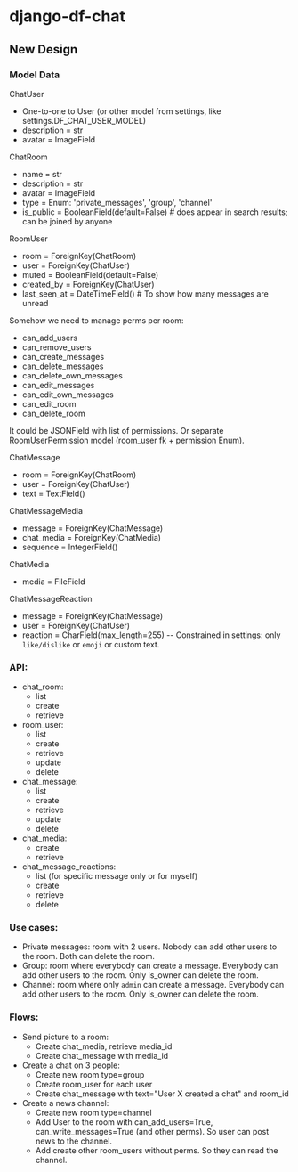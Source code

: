 # django-df-chat


## New Design

### Model Data

ChatUser

- One-to-one to User (or other model from settings, like settings.DF_CHAT_USER_MODEL)
- description = str
- avatar = ImageField


ChatRoom

- name = str
- description = str
- avatar = ImageField
- type = Enum: 'private_messages', 'group', 'channel'
- is_public = BooleanField(default=False)  # does appear in search results; can be joined by anyone

RoomUser

- room = ForeignKey(ChatRoom)
- user = ForeignKey(ChatUser)
- muted = BooleanField(default=False)
- created_by = ForeignKey(ChatUser)
- last_seen_at = DateTimeField()  # To show how many messages are unread

Somehow we need to manage perms per room:
- can_add_users
- can_remove_users
- can_create_messages
- can_delete_messages
- can_delete_own_messages
- can_edit_messages
- can_edit_own_messages
- can_edit_room
- can_delete_room


It could be JSONField with list of permissions. Or separate RoomUserPermission model (room_user fk + permission Enum).

ChatMessage

- room = ForeignKey(ChatRoom)
- user = ForeignKey(ChatUser)
- text = TextField()

ChatMessageMedia

- message = ForeignKey(ChatMessage)
- chat_media = ForeignKey(ChatMedia)
- sequence = IntegerField()


ChatMedia

- media = FileField


ChatMessageReaction

- message = ForeignKey(ChatMessage)
- user = ForeignKey(ChatUser)
- reaction = CharField(max_length=255) -- Constrained in settings: only `like/dislike` or `emoji` or custom text.


### API:

- chat_room:
  - list
  - create
  - retrieve
- room_user:
  - list
  - create
  - retrieve
  - update
  - delete
- chat_message:
  - list
  - create
  - retrieve
  - update
  - delete
- chat_media:
  - create
  - retrieve
- chat_message_reactions:
  - list (for specific message only or for myself)
  - create
  - retrieve
  - delete

### Use cases:

- Private messages: room with 2 users. Nobody can add other users to the room. Both can delete the room.
- Group: room where everybody can create a message. Everybody can add other users to the room. Only is_owner can delete the room.
- Channel: room where only `admin` can create a message. Everybody can add other users to the room. Only is_owner can delete the room.


### Flows:

- Send picture to a room:
  - Create chat_media, retrieve media_id
  - Create chat_message with media_id
- Create a chat on 3 people:
  - Create new room type=group
  - Create room_user for each user
  - Create chat_message with text="User X created a chat" and room_id
- Create a news channel:
  - Create new room type=channel
  - Add User to the room with can_add_users=True, can_write_messages=True (and other perms). So user can post news to the channel.
  - Add create other room_users without perms. So they can read the channel.
